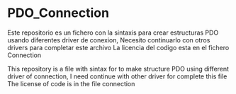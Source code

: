 # PDO_Connection
Este repositorio es un fichero con la sintaxis para crear estructuras PDO
usando diferentes driver de conexion, Necesito continuarlo con otros drivers para completar este archivo
La licencia del codigo esta en el fichero Connection

This repository is a file with sintax for to make structure PDO using 
different driver of connection, I need continue with other driver for complete this file
The license of code is in the file connection
